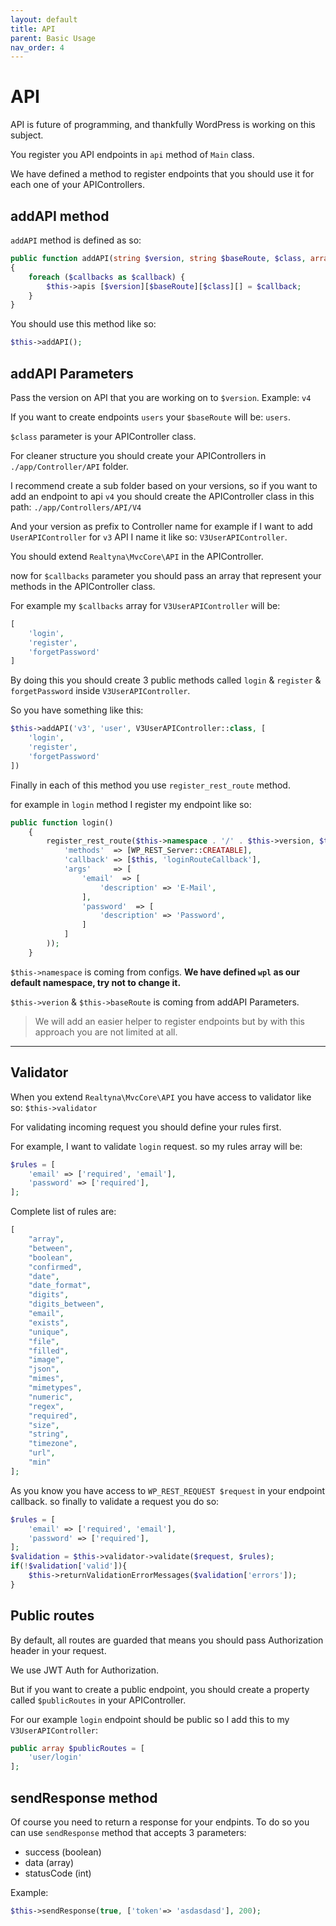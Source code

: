```yaml
---
layout: default
title: API
parent: Basic Usage
nav_order: 4
---
```

# API
API is future of programming, and thankfully WordPress is working
on this subject.

You register you API endpoints in ```api``` method of ```Main``` class.

We have defined a method to register endpoints that you should use it for
each one of your APIControllers.
## addAPI method
```addAPI``` method is defined as so:
```php
public function addAPI(string $version, string $baseRoute, $class, array $callbacks)
{
    foreach ($callbacks as $callback) {
        $this->apis [$version][$baseRoute][$class][] = $callback;
    }
}
```
You should use this method like so:
```php
$this->addAPI();
```

## addAPI Parameters
Pass the version on API that you are working on to ```$version```. Example: ```v4```

If you want to create endpoints ```users``` your ```$baseRoute``` will
be: ```users```.

```$class``` parameter is your APIController class.

For cleaner structure you should create your APIControllers in
```./app/Controller/API``` folder.

I recommend create a sub folder based on your versions, so if you want to add
an endpoint to api ```v4``` you should create the APIController class in this path:
```./app/Controllers/API/V4```

And your version as prefix to Controller name for example if I want
to add ```UserAPIController``` for ```v3``` API I name it like so:
```V3UserAPIController```.

You should extend ```Realtyna\MvcCore\API``` in the APIController.

now for ```$callbacks``` parameter you should pass an array that represent your methods
in the APIController class.

For example my ```$callbacks``` array for ```V3UserAPIController``` will be:
```php
[
    'login',
    'register',
    'forgetPassword'
]
```

By doing this you should create 3 public methods called ```login``` & 
```register``` & ```forgetPassword``` inside ```V3UserAPIController```.

So you have something like this:
```php
$this->addAPI('v3', 'user', V3UserAPIController::class, [
    'login',
    'register',
    'forgetPassword'
])
```

Finally in each of this method you use ```register_rest_route``` method.

for example in ```login``` method I register my endpoint like so:

```php
public function login()
    {
        register_rest_route($this->namespace . '/' . $this->version, $this->baseRoute . '/user', array(
            'methods'  => [WP_REST_Server::CREATABLE],
            'callback' => [$this, 'loginRouteCallback'],
            'args'     => [
                'email'  => [
                    'description' => 'E-Mail',
                ],
                'password'  => [
                    'description' => 'Password',
                ]
            ]
        ));
    }
```

```$this->namespace``` is coming from configs.
**We have defined ```wpl``` as our default namespace, try not to change it.** 

```$this->verion``` & ```$this->baseRoute``` is coming from addAPI Parameters.
>We will add an easier helper to register endpoints but by with this approach you are not limited at all.

---
## Validator
When you extend ```Realtyna\MvcCore\API``` you have access to validator like so:
```$this->validator```

For validating incoming request you should define your rules first.

For example, I want to validate ```login``` request. so my rules array will be:
```php
$rules = [
    'email' => ['required', 'email'],
    'password' => ['required'],
];
```

Complete list of rules are:
```php
[
    "array",
    "between",
    "boolean",
    "confirmed",
    "date",
    "date_format",
    "digits",
    "digits_between",
    "email",
    "exists",
    "unique",
    "file",
    "filled",
    "image",
    "json",
    "mimes",
    "mimetypes",
    "numeric",
    "regex",
    "required",
    "size",
    "string",
    "timezone",
    "url",
    "min"
];
```

As you know you have access to ```WP_REST_REQUEST $request``` in your endpoint
callback. so finally to validate a request you do so:
```php
$rules = [
    'email' => ['required', 'email'],
    'password' => ['required'],
];
$validation = $this->validator->validate($request, $rules);
if(!$validation['valid']){
    $this->returnValidationErrorMessages($validation['errors']);
}
```

## Public routes
By default, all routes are guarded that means you should pass
Authorization header in your request.

We use JWT Auth for Authorization.

But if you want to create a public endpoint, you should create a property
called ```$publicRoutes``` in your APIController.

For our example ```login``` endpoint should be public so I add this
to my ```V3UserAPIController```:
```php
public array $publicRoutes = [
    'user/login'
];
```

## sendResponse method
Of course you need to return a response for your endpints.
To do so you can use ```sendResponse``` method that accepts 
3 parameters:
- success (boolean)
- data (array)
- statusCode (int)

Example:
```php
$this->sendResponse(true, ['token'=> 'asdasdasd'], 200);
```

